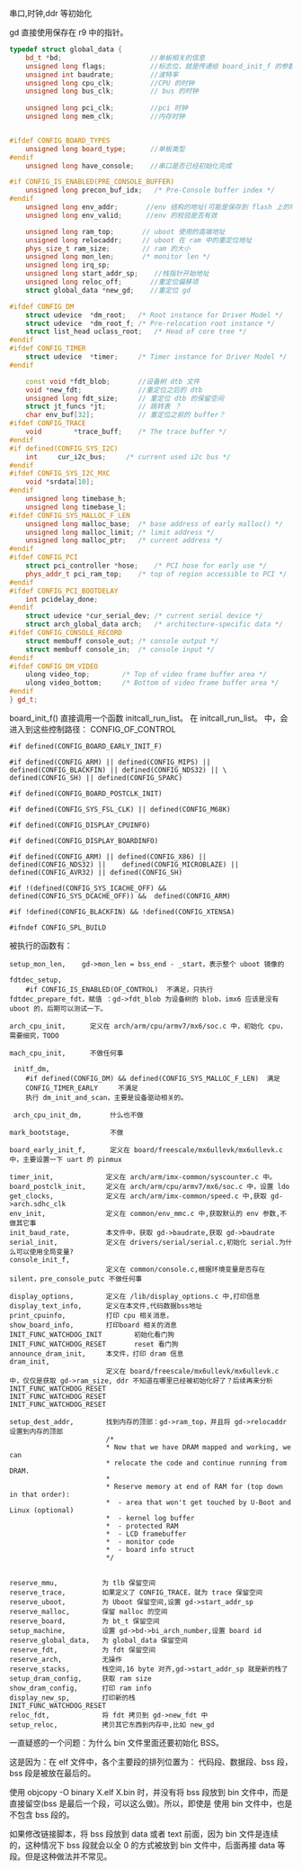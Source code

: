 串口,时钟,ddr 等初始化

gd 直接使用保存在 r9 中的指针。 

```c++
typedef struct global_data {
	bd_t *bd;                      //单板相关的信息
	unsigned long flags;           //标志位，就是传递给 board_init_f 的参数
	unsigned int baudrate;         //波特率
	unsigned long cpu_clk;		   //CPU 的时钟
	unsigned long bus_clk;         // bus 的时钟
	
	unsigned long pci_clk;         //pci 时钟
	unsigned long mem_clk;         //内存时钟


#ifdef CONFIG_BOARD_TYPES
	unsigned long board_type;      //单板类型
#endif
	unsigned long have_console;	   //串口是否已经初始化完成

#if CONFIG_IS_ENABLED(PRE_CONSOLE_BUFFER)
	unsigned long precon_buf_idx;	/* Pre-Console buffer index */
#endif
	unsigned long env_addr;		  //env 结构的地址(可能是保存到 flash 上的地址)
	unsigned long env_valid;	  //env 的校验是否有效

	unsigned long ram_top;		 // uboot 使用的高端地址
	unsigned long relocaddr;	 // uboot 在 ram 中的重定位地址
	phys_size_t ram_size;		 // ram 的大小
	unsigned long mon_len;		 /* monitor len */
	unsigned long irq_sp;		 
	unsigned long start_addr_sp;	//栈指针开始地址
	unsigned long reloc_off;       //重定位偏移项
	struct global_data *new_gd;	   //重定位 gd

#ifdef CONFIG_DM
	struct udevice	*dm_root;	/* Root instance for Driver Model */
	struct udevice	*dm_root_f;	/* Pre-relocation root instance */
	struct list_head uclass_root;	/* Head of core tree */
#endif
#ifdef CONFIG_TIMER
	struct udevice	*timer;		/* Timer instance for Driver Model */
#endif

	const void *fdt_blob;		//设备树 dtb 文件
	void *new_fdt;			 	//重定位之后的 dtb
	unsigned long fdt_size;		// 重定位 dtb 的保留空间
	struct jt_funcs *jt;		// 跳转表 ？
	char env_buf[32];		    // 重定位之前的 buffer？
#ifdef CONFIG_TRACE
	void		*trace_buff;	/* The trace buffer */
#endif
#if defined(CONFIG_SYS_I2C)
	int		cur_i2c_bus;	 /* current used i2c bus */
#endif
#ifdef CONFIG_SYS_I2C_MXC
	void *srdata[10];
#endif
	unsigned long timebase_h;
	unsigned long timebase_l;
#ifdef CONFIG_SYS_MALLOC_F_LEN
	unsigned long malloc_base;	/* base address of early malloc() */
	unsigned long malloc_limit;	/* limit address */
	unsigned long malloc_ptr;	/* current address */
#endif
#ifdef CONFIG_PCI
	struct pci_controller *hose;	/* PCI hose for early use */
	phys_addr_t pci_ram_top;	/* top of region accessible to PCI */
#endif
#ifdef CONFIG_PCI_BOOTDELAY
	int pcidelay_done;
#endif
	struct udevice *cur_serial_dev;	/* current serial device */
	struct arch_global_data arch;	/* architecture-specific data */
#ifdef CONFIG_CONSOLE_RECORD
	struct membuff console_out;	/* console output */
	struct membuff console_in;	/* console input */
#endif
#ifdef CONFIG_DM_VIDEO
	ulong video_top;		/* Top of video frame buffer area */
	ulong video_bottom;		/* Bottom of video frame buffer area */
#endif
} gd_t;
```


board_init_f() 直接调用一个函数 initcall_run_list。
在 initcall_run_list。 中，会进入到这些控制路径：
	CONFIG_OF_CONTROL

	#if defined(CONFIG_BOARD_EARLY_INIT_F)

	#if defined(CONFIG_ARM) || defined(CONFIG_MIPS) || defined(CONFIG_BLACKFIN) || defined(CONFIG_NDS32) || \
	defined(CONFIG_SH) || defined(CONFIG_SPARC)

	#if defined(CONFIG_BOARD_POSTCLK_INIT)

	#if defined(CONFIG_SYS_FSL_CLK) || defined(CONFIG_M68K)

	#if defined(CONFIG_DISPLAY_CPUINFO)

	#if defined(CONFIG_DISPLAY_BOARDINFO)

	#if defined(CONFIG_ARM) || defined(CONFIG_X86) || defined(CONFIG_NDS32) ||    defined(CONFIG_MICROBLAZE) || defined(CONFIG_AVR32) || defined(CONFIG_SH)

	#if !(defined(CONFIG_SYS_ICACHE_OFF) && defined(CONFIG_SYS_DCACHE_OFF)) &&  defined(CONFIG_ARM)

	#if !defined(CONFIG_BLACKFIN) && !defined(CONFIG_XTENSA)

	#ifndef CONFIG_SPL_BUILD

被执行的函数有：

	setup_mon_len,    gd->mon_len = bss_end - _start，表示整个 uboot 镜像的
	
	fdtdec_setup,     
		#if CONFIG_IS_ENABLED(OF_CONTROL)  不满足，只执行 fdtdec_prepare_fdt，赋值 ：gd->fdt_blob 为设备树的 blob，imx6 应该是没有 uboot 的，后期可以测试一下。  
	
	arch_cpu_init,      定义在 arch/arm/cpu/armv7/mx6/soc.c 中，初始化 cpu，需要细究，TODO
 	
	mach_cpu_init,      不做任何事
 	
	 initf_dm,           
		#if defined(CONFIG_DM) && defined(CONFIG_SYS_MALLOC_F_LEN)  满足
		CONFIG_TIMER_EARLY     不满足
		执行 dm_init_and_scan，主要是设备驱动相关的。 
 	
	 arch_cpu_init_dm,       什么也不做
	 	
 	mark_bootstage,          不做

	board_early_init_f,      定义在 board/freescale/mx6ullevk/mx6ullevk.c 中，主要设置一下 uart 的 pinmux

	timer_init,             定义在 arch/arm/imx-common/syscounter.c 中。
	board_postclk_init,     定义在 arch/arm/cpu/armv7/mx6/soc.c 中，设置 ldo
	get_clocks,             定义在 arch/arm/imx-common/speed.c 中,获取 gd->arch.sdhc_clk
	env_init,               定义在 common/env_mmc.c 中,获取默认的 env 参数,不做其它事
	init_baud_rate,         本文件中，获取 gd->baudrate,获取 gd->baudrate
	serial_init,            定义在 drivers/serial/serial.c,初始化 serial.为什么可以使用全局变量?
	console_init_f,         
							定义在 common/console.c,根据环境变量是否存在 silent，pre_console_putc 不做任何事

	display_options,        定义在 /lib/display_options.c 中,打印信息
	display_text_info,      定义在本文件,代码数据bss地址
	print_cpuinfo,          打印 cpu 相关消息，
	show_board_info,        打印board 相关的消息
	INIT_FUNC_WATCHDOG_INIT        初始化看门狗
	INIT_FUNC_WATCHDOG_RESET       reset 看门狗
	announce_dram_init,     本文件，打印 dram 信息
	dram_init,              
							定义在 board/freescale/mx6ullevk/mx6ullevk.c 中，仅仅是获取 gd->ram_size, ddr 不知道在哪里已经被初始化好了？后续再来分析
	INIT_FUNC_WATCHDOG_RESET
	INIT_FUNC_WATCHDOG_RESET
	INIT_FUNC_WATCHDOG_RESET

	setup_dest_addr,		找到内存的顶部：gd->ram_top，并且将 gd->relocaddr 设置到内存的顶部
							/*
							* Now that we have DRAM mapped and working, we can
							* relocate the code and continue running from DRAM.
							*
							* Reserve memory at end of RAM for (top down in that order):
							*  - area that won't get touched by U-Boot and Linux (optional)
							*  - kernel log buffer
							*  - protected RAM
							*  - LCD framebuffer
							*  - monitor code
							*  - board info struct
							*/


	reserve_mmu,           为 tlb 保留空间
	reserve_trace,         如果定义了 CONFIG_TRACE，就为 trace 保留空间
	reserve_uboot,         为 Uboot 保留空间,设置 gd->start_addr_sp
	reserve_malloc,        保留 malloc 的空间
	reserve_board,         为 bt_t 保留空间
	setup_machine,         设置 gd->bd->bi_arch_number,设置 board id
	reserve_global_data,   为 global_data 保留空间
	reserve_fdt,           为 fdt 保留空间
	reserve_arch,          无操作
	reserve_stacks,        栈空间,16 byte 对齐,gd->start_addr_sp 就是新的栈了
	setup_dram_config,     获取 ram size
	show_dram_config,      打印 ram info
	display_new_sp,        打印新的栈
	INIT_FUNC_WATCHDOG_RESET
	reloc_fdt,             将 fdt 拷贝到 gd->new_fdt 中
	setup_reloc,           拷贝其它东西到内存中,比如 new_gd










一直疑惑的一个问题：为什么 bin 文件里面还要初始化 BSS。  

这是因为：在 elf 文件中，各个主要段的排列位置为： 代码段、数据段、bss 段，bss 段是被放在最后的。 

使用 objcopy -O binary X.elf X.bin  时，并没有将 bss 段放到 bin 文件中，而是直接留空(bss 是最后一个段，可以这么做)。所以，即使是
使用 bin 文件中，也是不包含 bss 段的。    

如果修改链接脚本，将 bss 段放到 data 或者 text 前面，因为 bin 文件是连续的，这种情况下 bss 段就会以全 0 的方式被放到
bin 文件中，后面再接 data 等段。但是这种做法并不常见。     


